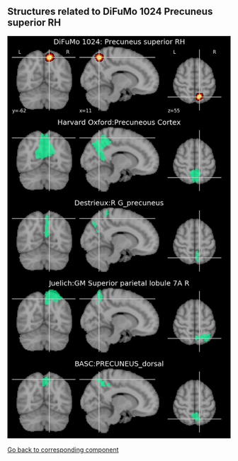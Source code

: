 


## Structures related to DiFuMo 1024 Precuneus superior RH

![523](523.jpg "Structures related to DiFuMo 1024 Precuneus superior RH")

[Go back to corresponding component](https://parietal-inria.github.io/DiFuMo/1024/html/523.html)
